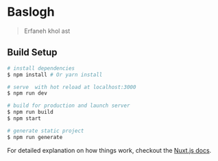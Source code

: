 # Baslogh

> Erfaneh khol ast

## Build Setup

``` bash
# install dependencies
$ npm install # Or yarn install

# serve  with hot reload at localhost:3000
$ npm run dev

# build for production and launch server
$ npm run build
$ npm start

# generate static project
$ npm run generate
```

For detailed explanation on how things work, checkout the [Nuxt.js docs](https://github.com/nuxt/nuxt.js).

